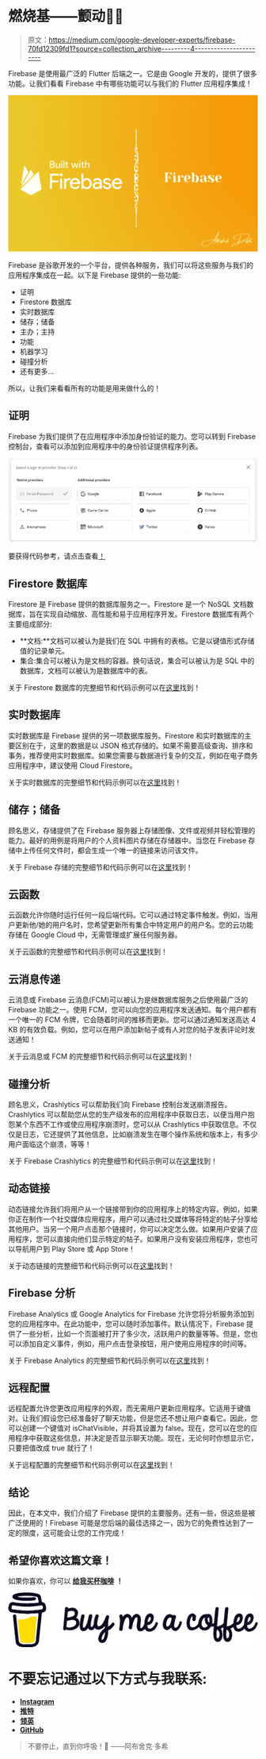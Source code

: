 # 燃烧基——颤动💙💛

> 原文：<https://medium.com/google-developer-experts/firebase-70fd12309fd1?source=collection_archive---------4----------------------->

Firebase 是使用最广泛的 Flutter 后端之一。它是由 Google 开发的，提供了很多功能。让我们看看 Firebase 中有哪些功能可以与我们的 Flutter 应用程序集成！

![](img/795d372c132e5d238a79406e229c92ff.png)

Firebase 是谷歌开发的一个平台，提供各种服务，我们可以将这些服务与我们的应用程序集成在一起。以下是 Firebase 提供的一些功能:

*   证明
*   Firestore 数据库
*   实时数据库
*   储存；储备
*   主办；主持
*   功能
*   机器学习
*   碰撞分析
*   还有更多…

所以，让我们来看看所有的功能是用来做什么的！

## 证明

Firebase 为我们提供了在应用程序中添加身份验证的能力。您可以转到 Firebase 控制台，查看可以添加到应用程序中的身份验证提供程序列表。

![](img/2add5c12e9d2ba329190027e3cfc8a2d.png)

要获得代码参考，请点击查看[！](https://firebase.flutter.dev/docs/auth/overview)

## Firestore 数据库

Firestore 是 Firebase 提供的数据库服务之一。Firestore 是一个 NoSQL 文档数据库，旨在实现自动缩放、高性能和易于应用程序开发。Firestore 数据库有两个主要组成部分:

*   **文档:**文档可以被认为是我们在 SQL 中拥有的表格。它是以键值形式存储值的记录单元。
*   集合:集合可以被认为是文档的容器。换句话说，集合可以被认为是 SQL 中的数据库，文档可以被认为是数据库中的表。

关于 Firestore 数据库的完整细节和代码示例可以在[这里](https://firebase.flutter.dev/docs/firestore/overview)找到！

## **实时数据库**

实时数据库是 Firebase 提供的另一项数据库服务。Firestore 和实时数据库的主要区别在于，这里的数据是以 JSON 格式存储的。如果不需要高级查询、排序和事务，推荐使用实时数据库。如果您需要与数据进行复杂的交互，例如在电子商务应用程序中，建议使用 Cloud Firestore。

关于实时数据库的完整细节和代码示例可以在[这里](https://firebase.flutter.dev/docs/database/overview/)找到！

## 储存；储备

顾名思义，存储提供了在 Firebase 服务器上存储图像、文件或视频并轻松管理的能力。最好的用例是将用户的个人资料图片存储在存储器中。当您在 Firebase 存储中上传任何文件时，都会生成一个唯一的链接来访问该文件。

关于 Firebase 存储的完整细节和代码示例可以在[这里](https://firebase.flutter.dev/docs/storage/overview)找到！

## 云函数

云函数允许你随时运行任何一段后端代码。它可以通过特定事件触发。例如，当用户更新他/她的用户名时，您希望更新所有集合中特定用户的用户名。您的云功能存储在 Google Cloud 中，无需管理或扩展任何服务器。

关于云函数的完整细节和代码示例可以在[这里](https://firebase.flutter.dev/docs/functions/overview)找到！

## 云消息传递

云消息或 Firebase 云消息(FCM)可以被认为是继数据库服务之后使用最广泛的 Firebase 功能之一。使用 FCM，您可以向您的应用程序发送通知。每个用户都有一个唯一的 FCM 令牌，它会随着时间的推移而更新。您可以通过通知发送高达 4 KB 的有效负载。例如，您可以在用户添加新帖子或有人对您的帖子发表评论时发送通知！

关于云消息或 FCM 的完整细节和代码示例可以在[这里](https://firebase.flutter.dev/docs/messaging/overview)找到！

## 碰撞分析

顾名思义，Crashlytics 可以帮助我们向 Firebase 控制台发送崩溃报告。Crashlytics 可以帮助您从您的生产级发布的应用程序中获取日志，以便当用户抱怨某个东西不工作或使应用程序崩溃时，您可以从 Crashlytics 中获取信息。不仅仅是日志，它还提供了其他信息，比如崩溃发生在哪个操作系统和版本上，有多少用户面临这个崩溃，等等！

关于 Firebase Crashlytics 的完整细节和代码示例可以在[这里](https://firebase.flutter.dev/docs/crashlytics/overview)找到！

## 动态链接

动态链接允许我们将用户从一个链接带到你的应用程序上的特定内容。例如，如果你正在制作一个社交媒体应用程序，用户可以通过社交媒体等将特定的帖子分享给其他用户。当另一个用户点击那个链接时，你可以决定怎么做。如果用户安装了应用程序，您可以直接向他们显示特定的帖子。如果用户没有安装应用程序，您也可以导航用户到 Play Store 或 App Store！

关于动态链接的完整细节和代码示例可以在[这里](https://firebase.flutter.dev/docs/dynamic-links/overview)找到！

## Firebase 分析

Firebase Analytics 或 Google Analytics for Firebase 允许您将分析服务添加到您的应用程序中。在此功能中，您可以随时添加事件。默认情况下，Firebase 提供了一些分析，比如一个页面被打开了多少次，活跃用户的数量等等。但是，您也可以添加自定义事件，例如，用户点击登录按钮，用户使用应用程序的时间等。

关于 Firebase Analytics 的完整细节和代码示例可以在[这里](https://firebase.flutter.dev/docs/analytics/overview/)找到！

## 远程配置

远程配置允许您更改应用程序的外观，而无需用户更新应用程序。它适用于键值对。让我们假设您已经准备好了聊天功能，但是您还不想让用户查看它。因此，您可以创建一个键值对 isChatVisible，并将其设置为 false。现在，您可以在您的应用程序中获取这些信息，并决定是否显示聊天功能。现在，无论何时你想显示它，只要把值改成 true 就行了！

关于远程配置的完整细节和代码示例可以在[这里](https://firebase.flutter.dev/docs/remote-config/overview)找到！

## 结论

因此，在本文中，我们介绍了 Firebase 提供的主要服务。还有一些，但这些是被广泛使用的！Firebase 可能是您后端的最佳选择之一，因为它的免费性达到了一定的限度，这可能会让您的工作完成！

## 希望你喜欢这篇文章！

如果你喜欢，你可以 [**给我买杯咖啡**](https://www.buymeacoffee.com/abhishekdoshi26) **！**

[![](img/1526214511c29a45ad9c48a89cff3f15.png)](https://www.buymeacoffee.com/abhishekdoshi26)

# 不要忘记通过以下方式与我联系:

*   [**Instagram**](https://www.instagram.com/abhishekdoshi26/)
*   [**推特**](https://twitter.com/AbhishekDoshi26)
*   [**领英**](https://www.linkedin.com/in/AbhishekDoshi26)
*   [**GitHub**](https://github.com/AbhishekDoshi26)

> 不要停止，直到你呼吸！💙
> ——阿布舍克·多希